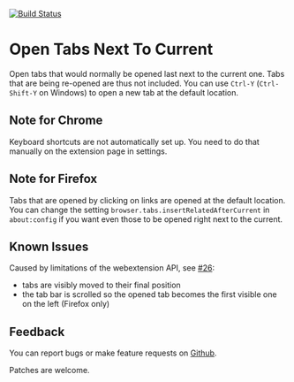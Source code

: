 [![Build Status](https://travis-ci.org/sblask/webextension-open-tabs-next-to-current.svg?branch=master)](https://travis-ci.org/sblask/webextension-open-tabs-next-to-current)

Open Tabs Next To Current
=========================

Open tabs that would normally be opened last next to the current one. Tabs that
are being re-opened are thus not included.  You can use `Ctrl-Y`
(`Ctrl-Shift-Y` on Windows) to open a new tab at the default location.

Note for Chrome
---------------

Keyboard shortcuts are not automatically set up. You need to do that manually
on the extension page in settings.

Note for Firefox
----------------

Tabs that are opened by clicking on links are opened at the default location.
You can change the setting `browser.tabs.insertRelatedAfterCurrent` in
`about:config` if you want even those to be opened right next to the current. 

Known Issues
------------

Caused by limitations of the webextension API, see
[#26](https://github.com/sblask/webextension-open-tabs-next-to-current/issues/26):

 - tabs are visibly moved to their final position
 - the tab bar is scrolled so the opened tab becomes the first visible one on
   the left (Firefox only)

Feedback
--------

You can report bugs or make feature requests on
[Github](https://github.com/sblask/webextension-open-tabs-next-to-current).

Patches are welcome.

